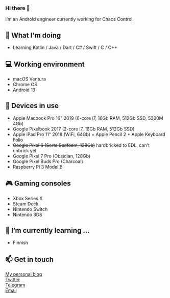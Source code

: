 ### Hi there 👋

I’m an Android engineer currently working for Chaos Control.

## 🤔 What I'm doing
- Learning Kotlin / Java / Dart / C# / Swift / C / C++

## 💻 Working environment
- macOS Ventura
- Chrome OS
- Android 13

## 📱 Devices in use
- Apple Macbook Pro 16" 2019 (6-core i7, 16Gb RAM, 512Gb SSD, 5300M 4Gb)
- Google Pixelbook 2017 (2-core i7, 16Gb RAM, 512Gb SSD)
- Apple iPad Pro 11" 2018 (WiFi, 64Gb) + Apple Pencil 2 + Apple Keyboard Folio
- ~~Google Pixel 6 (Sorta Seafoam, 128Gb)~~ hardbricked to EDL, can't unbrick yet
- Google Pixel 7 Pro (Obsidian, 128Gb)
- Google Pixel Buds Pro (Charcoal)
- Raspberry Pi 3 Model B

## 🎮 Gaming consoles
- Xbox Series X
- Steam Deck
- Nintendo Switch
- Nintendo 3DS

## 🌱 I’m currently learning ...
- Finnish

## 📫 Get in touch
[My personal blog](https://ukhamitov.com/)<br />
[Twitter](https://twitter.com/ukhamitov)<br />
[Telegram](https://t.me/ukhamitov)<br />
[Email](mailto:ukhamitov@gmail.com)

<!--
**ukhamitov/ukhamitov** is a ✨ _special_ ✨ repository because its `README.md` (this file) appears on your GitHub profile.

Here are some ideas to get you started:

- 🔭 I’m currently working on ...
- 👯 I’m looking to collaborate on ...
- 🤔 I’m looking for help with ...
- 💬 Ask me about ...
- 📫 How to reach me: ...
- 😄 Pronouns: ...
- ⚡ Fun fact: ...
-->
